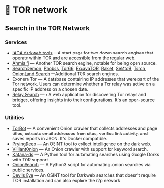 # 🧅 TOR network

## **Search in the TOR Network**

### Services

* [IACA darkweb tools](https://iaca-darkweb-tools.com/search-darkweb/) —A start page for two dozen search engines that operate within TOR and are accessible from the regular web.
* [Ahmia.fi](https://ahmia.fi/) — Another TOR search engine, notable for being open source.
* [SearchDemon](http://srcdemonm74icqjvejew6fprssuolyoc2usjdwflevbdpqoetw4x3ead.onion/), [Phobos](http://phobosxilamwcg75xt22id7aywkzol6q6rfl2flipcqoc4e4ahima5id.onion/), [Tor66](http://tor66sewebgixwhcqfnp5inzp5x5uohhdy3kvtnyfxc2e5mxiuh34iid.onion/), [ExcavaTOR](http://2fd6cemt4gmccflhm6imvdfvli3nf7zn6rfrwpsy7uhxrgbypvwf5fad.onion/), [Raklet](http://iwr4usy33opfclmbyemzbmnwwnmmqpqltezpac7fyqqkdv3mabtm6kqd.onion/), [SeИtoЯ](http://e27slbec2ykiyo26gfuovaehuzsydffbit5nlxid53kigw3pvz6uosqd.onion/), [Torch](http://xmh57jrknzkhv6y3ls3ubitzfqnkrwxhopf5aygthi7d6rplyvk3noyd.onion/), [OnionLand Search](http://3bbad7fauom4d6sgppalyqddsqbf5u5p56b5k5uk2zxsy3d6ey2jobad.onion/) —Additional TOR search engines.
* [Exonera Tor](https://exonerator.torproject.org/) — A database containing IP addresses that were part of the Tor network. Users can determine whether a Tor relay was active on a specific IP address on a chosen date.
* [Relay Search](https://metrics.torproject.org/rs.html) — **:** A web application for discovering Tor relays and bridges, offering insights into their configurations. It's an open-source tool.

### Utilities

* [TorBot](https://github.com/DedSecInside/TorBot) — A convenient Onion crawler that collects addresses and page titles, extracts email addresses from sites, verifies link activity, and saves reports in JSON. It's Docker compatible.
* [PryingDeep](https://github.com/iudicium/pryingdeep) — An OSINT tool to collect intelligence on the dark web.
* [VililantOnion](https://github.com/andreyglauzer/VigilantOnion) — An Onion crawler with support for keyword search.
* [Katana-ds](https://github.com/TebbaaX/Katana) — A Python tool for automating searches using Google Dorks with TOR support
* [OnionSearch](https://github.com/megadose/OnionSearch) — A Python3 script for automating .onion searches via public services.
* [Devils Eye](https://github.com/rly0nheart/thedevilseye) — An OSINT tool for Darkweb searches that doesn't require TOR installation and can also explore the i2p network
